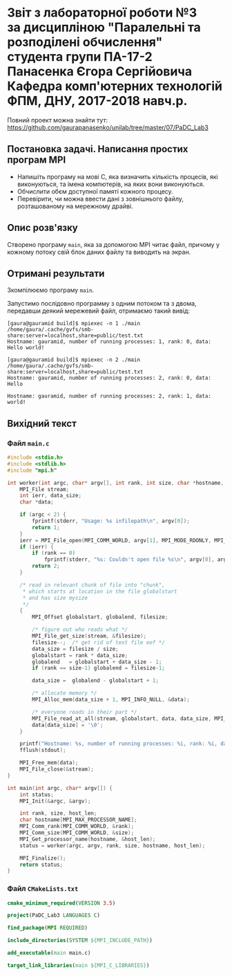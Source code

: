 # Звіт з лабораторної роботи №3<br>за дисципліною "Паралельні та розподілені обчислення"<br>студента групи ПА-17-2<br>Панасенка Єгора Сергійовича<br>Кафедра комп'ютерних технологій<br>ФПМ, ДНУ, 2017-2018 навч.р.

Повний проект можна знайти тут: https://github.com/gaurapanasenko/unilab/tree/master/07/PaDC_Lab3

## Постановка задачі. Написання простих програм MPI

* Напишіть програму на мові C, яка визначить кількість процесів, які виконуються, та імена компютерів, на яких вони виконуються.
* Обчислити обєм доступної памяті кожного процесу.
* Перевірити, чи можна ввести дані з зовнішнього файлу, розташованому на мережному драйві.

## Опис розв'язку

Створено програму `main`, яка за допомогою MPI читає файл, причому у кожному потоку свій блок даних файлу та виводить на экран.

## Отримані результати

Зкомпілюємо програму `main`.

Запустимо послідовно программу з одним потоком та з двома, передавши деякий мережевий файл, отримаємо такий вивід:
```shell
[gaura@gauramid build]$ mpiexec -n 1 ./main /home/gaura/.cache/gvfs/smb-share:server=localhost,share=public/test.txt
Hostname: gauramid, number of running processes: 1, rank: 0, data:
Hello world!

[gaura@gauramid build]$ mpiexec -n 2 ./main /home/gaura/.cache/gvfs/smb-share:server=localhost,share=public/test.txt
Hostname: gauramid, number of running processes: 2, rank: 0, data:
Hello

Hostname: gauramid, number of running processes: 2, rank: 1, data:
world!

```

## Вихідний текст

### Файл `main.c`

```c
#include <stdio.h>
#include <stdlib.h>
#include "mpi.h"

int worker(int argc, char* argv[], int rank, int size, char *hostname, int host_len) {
    MPI_File stream;
    int ierr, data_size;
    char *data;

    if (argc < 2) {
        fprintf(stderr, "Usage: %s infilepath\n", argv[0]);
        return 1;
    }
    ierr = MPI_File_open(MPI_COMM_WORLD, argv[1], MPI_MODE_RDONLY, MPI_INFO_NULL, &stream);
    if (ierr) {
        if (rank == 0)
            fprintf(stderr, "%s: Couldn't open file %s\n", argv[0], argv[1]);
        return 2;
    }

    /* read in relevant chunk of file into "chunk",
     * which starts at location in the file globalstart
     * and has size mysize
     */
    {
        MPI_Offset globalstart, globalend, filesize;

        /* figure out who reads what */
        MPI_File_get_size(stream, &filesize);
        filesize--;  /* get rid of text file eof */
        data_size = filesize / size;
        globalstart = rank * data_size;
        globalend   = globalstart + data_size - 1;
        if (rank == size-1) globalend = filesize-1;

        data_size =  globalend - globalstart + 1;

        /* allocate memory */
        MPI_Alloc_mem(data_size + 1, MPI_INFO_NULL, &data);

        /* everyone reads in their part */
        MPI_File_read_at_all(stream, globalstart, data, data_size, MPI_CHAR, MPI_STATUS_IGNORE);
        data[data_size] = '\0';
    }

    printf("Hostname: %s, number of running processes: %i, rank: %i, data:\n%s\n\n", hostname, size, rank, data);
    fflush(stdout);

    MPI_Free_mem(data);
    MPI_File_close(&stream);
}

int main(int argc, char* argv[]) {
    int status;
    MPI_Init(&argc, &argv);

    int rank, size, host_len;
    char hostname[MPI_MAX_PROCESSOR_NAME];
    MPI_Comm_rank(MPI_COMM_WORLD, &rank);
    MPI_Comm_size(MPI_COMM_WORLD, &size);
    MPI_Get_processor_name(hostname, &host_len);
    status = worker(argc, argv, rank, size, hostname, host_len);

    MPI_Finalize();
    return status;
}
```

### Файл `CMakeLists.txt`

```cmake
cmake_minimum_required(VERSION 3.5)

project(PaDC_Lab3 LANGUAGES C)

find_package(MPI REQUIRED)

include_directories(SYSTEM ${MPI_INCLUDE_PATH})

add_executable(main main.c)

target_link_libraries(main ${MPI_C_LIBRARIES})
```
